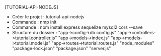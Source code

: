 [TUTORIAL-API-NODEJS]
- Créer le projet : tutorial-api-nodejs
- Commande : nmp init
- Commande : npm install express sequelize mysql2 cors --save
- Structure du dossier :
	"app->config->db.config.js"
	"app->controllers->tutorial.controller.js"
	"app->models->index.js"
	"app->models->tutorial.model.js"
	"app->routes->tutorial.routes.js"
	"node_modules"
	"package-lock.json"
	"package.json"
	"server.js"